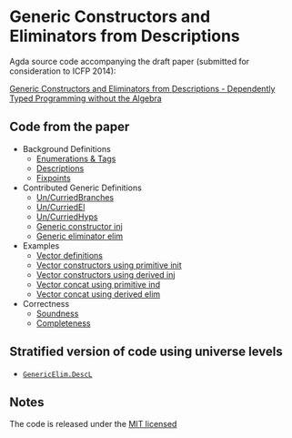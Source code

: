 Generic Constructors and Eliminators from Descriptions
======================================================

Agda source code accompanying the draft paper (submitted for consideration to ICFP 2014):

[Generic Constructors and Eliminators from Descriptions - Dependently Typed Programming without the Algebra](http://bit.ly/1cxA0QF)

Code from the paper
-------------------

* Background Definitions
  * [Enumerations & Tags](src/GenericElim/Desc.agda#L12-L28)
  * [Descriptions](src/GenericElim/Desc.agda#L51-L75)
  * [Fixpoints](src/GenericElim/Desc.agda#L161-L192)
* Contributed Generic Definitions
  * [Un/CurriedBranches](src/GenericElim/Desc.agda#L30-L47)
  * [Un/CurriedEl](src/GenericElim/Desc.agda#L79-L102)
  * [Un/CurriedHyps](src/GenericElim/Desc.agda#L106-L157)
  * [Generic constructor inj](src/GenericElim/Desc.agda#L164-L165)
  * [Generic eliminator elim](src/GenericElim/Desc.agda#L196-L238)
* Examples
  * [Vector definitions](src/GenericElim/Desc.agda#L346-L427)
  * [Vector constructors using primitive init](src/GenericElim/Desc.agda#L429-L433)
  * [Vector constructors using derived inj](src/GenericElim/Desc.agda#L435-L439)
  * [Vector concat using primitive ind](src/GenericElim/Desc.agda#L443-L553)
  * [Vector concat using derived elim](src/GenericElim/Desc.agda#L557-L579)
* Correctness
  * [Soundness](src/GenericElim/Desc.agda#L242-L254)
  * [Completeness](src/GenericElim/Desc.agda#L256-L342)

Stratified version of code using universe levels
------------------------------------------------

* [`GenericElim.DescL`](src/GenericElim/DescL.agda)

Notes
-----

The code is released under the [MIT licensed](code/LICENSE)